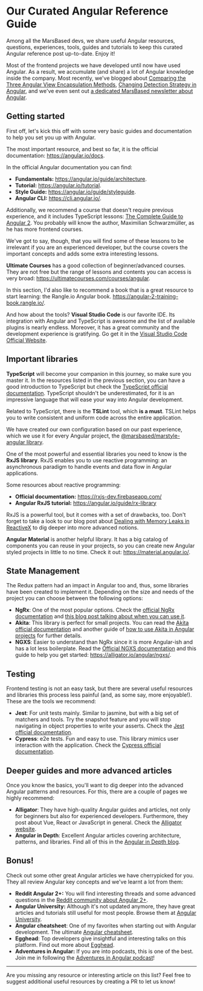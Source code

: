 # Our Curated Angular Reference Guide

Among all the MarsBased devs, we share useful Angular resources, questions, experiences, tools, guides and tutorials to keep this curated Angular reference post up-to-date. Enjoy it!

Most of the frontend projects we have developed until now have used Angular. As a result, we accumulate (and share) a lot of Angular knowledge inside the company. Most recently, we've blogged about <a href="https://marsbased.com/blog/2019/06/17/angular-view-encapsulation/" title="Comparing the Three Angular View Encapsulation Methods" target="_blank">Comparing the Three Angular View Encapsulation Methods</a>, <a href="https://marsbased.com/blog/2019/05/13/change-detection-strategy-angular/" title="Changing Detection Strategy in Angular" target="_blank">Changing Detection Strategy in Angular</a>, and we've even sent out <a href="https://mailchi.mp/1eb143713cff/welcome-to-the-marsbased-newsletter-2415953" title="MarsBased newsletter" target="_blank">a dedicated MarsBased newsletter about Angular</a>.

## Getting started

First off, let's kick this off with some very basic guides and documentation to help you set you up with Angular.

The most important resource, and best so far, it is the official documentation: <a href="https://angular.io/docs" title="Official Angular Documentation" target="_blank">https://angular.io/docs</a>.

In the official Angular documentation you can find:

* __Fundamentals:__ <a href="https://angular.io/guide/architecture" title="Official Angular Documentation" target="_blank">https://angular.io/guide/architecture</a>.
* __Tutorial:__ <a href="https://angular.io/tutorial" title="Official Angular Documentation" target="_blank">https://angular.io/tutorial</a>.
* __Style Guide:__ <a href="https://angular.io/guide/styleguide" title="Official Angular Documentation" target="_blank">https://angular.io/guide/styleguide</a>.
* __Angular CLI:__ <a href="https://cli.angular.io/" title="Official Angular Documentation" target="_blank">https://cli.angular.io/</a>.

Additionally, we recommend a course that doesn't require previous experience, and it includes TypeScript lessons: <a href="https://www.udemy.com/the-complete-guide-to-angular-2/" title="The Complete Guide to Angular 2" target="_blank">The Complete Guide to Angular 2</a>. You probably will know the author, Maximilian Schwarzmüller, as he has more frontend courses.

We've got to say, though, that you will find some of these lessons to be irrelevant if you are an experienced developer, but the course covers the important concepts and adds some extra interesting lessons.

__Ultimate Courses__ has a good collection of beginner/advanced courses. They are not free but the range of lessons and contents you can access is very broad: <a href="https://ultimatecourses.com/courses/angular" title="Ultimate Courses Angular" target="_blank">https://ultimatecourses.com/courses/angular</a>.

In this section, I'd also like to recommend a book that is a great resource to start learning: the Rangle.io Angular book. <a href="https://angular-2-training-book.rangle.io/" title="Rangle.io Angular book" target="_blank">https://angular-2-training-book.rangle.io/</a>.

And how about the tools? __Visual Studio Code__ is our favorite IDE. Its integration with Angular and TypeScript is awesome and the list of available plugins is nearly endless. Moreover, it has a great community and the development experience is gratifying. Go get it in the <a href="https://code.visualstudio.com/" title="Visual Studio Code Official Website" target="_blank">Visual Studio Code Official Website</a>.

## Important libraries

__TypeScript__ will become your companion in this journey, so make sure you master it. In the resources listed in the previous section, you can have a good introduction to TypeScript but check the <a href="https://www.typescriptlang.org/docs/home.html" title="TypeScript official documentation" target="_blank">TypeScript official documentation</a>. TypeScript shouldn't be underestimated, for it is an impressive language that will ease your way into Angular development.

Related to TypeScript, there is the __TSLint__ tool, which __is a must__. TSLint helps you to write consistent and uniform code across the entire application.

We have created our own configuration based on our past experience, which we use it for every Angular project, the <a href="https://www.npmjs.com/package/@marsbased/marstyle-angular" title="Marstyle Angular Library for TSLint" target="_blank">@marsbased/marstyle-angular library</a>.

One of the most powerful and essential libraries you need to know is the __RxJS library__. RxJS enables you to use reactive programming: an asynchronous paradigm to handle events and data flow in Angular applications.

Some resources about reactive programming:

* __Official documentation:__ <a href="https://rxjs-dev.firebaseapp.com/" title="RxJS documentation" target="_blank">https://rxjs-dev.firebaseapp.com/</a>
* __Angular RxJS tutorial:__ <a href="https://angular.io/guide/rx-library" title="Angular RxJS tutorial" target="_blank">https://angular.io/guide/rx-library</a>

RxJS is a powerful tool, but it comes with a set of drawbacks, too. Don't forget to take a look to our blog post about <a title="Dealing with Memory Leaks in ReactiveX" href="https://marsbased.com/blog/2018/06/18/dealing-with-memory-leaks-reactivex/" target="_blank">Dealing with Memory Leaks in ReactiveX</a> to dig deeper into more advanced notions.

__Angular Material__ is another helpful library. It has a big catalog of components you can reuse in your projects, so you can create new Angular styled projects in little to no time. Check it out: <a href="https://material.angular.io/" title="Angular Material" target="_blank">https://material.angular.io/</a>.

## State Management

The Redux pattern had an impact in Angular too and, thus, some libraries have been created to implement it. Depending on the size and needs of the project you can choose between the following options:

* __NgRx__: One of the most popular options. Check the <a href="https://ngrx.io/" title="NgRx official documentation" target="_blank">official NgRx documentation</a> and <a href="https://blog.angular-university.io/angular-2-redux-ngrx-rxjs/" title="Angular 2 Redux NgRx RxJS" target="_blank">this blog post talking about when you can use it</a>.
* __Akita__: This library is perfect for small projects. You can read the <a href="https://github.com/datorama/akita" title="Akita official documentation" target="_blank">Akita official documentation</a> and another guide of <a href="https://blog.angularindepth.com/state-management-in-angular-using-akita-82f117d282dd" title="How to use Akita" target="_blank">how to use Akita in Angular projects</a> for further details.
* __NGXS__: Easier to understand than NgRx since it is more Angular-ish and has a lot less boilerplate. Read the <a href="https://ngxs.gitbook.io/ngxs/" title="Official NGXS documentation" target="_blank">Official NGXS documentation</a> and this guide to help you get started: <a href="https://alligator.io/angular/ngxs/" title="How to get started with NGXS" target="_blank">https://alligator.io/angular/ngxs/</a>.

## Testing

Frontend testing is not an easy task, but there are several useful resources and libraries this process less painful (and, as some say, more enjoyable!). These are the tools we recommend:

* __Jest__: For unit tests mainly. Similar to jasmine, but with a big set of matchers and tools. Try the snapshot feature and you will stop navigating in object properties to write your asserts. Check the <a href="https://jestjs.io/" title="Jest official documentation" target="_blank">Jest official documentation</a>.
* __Cypress__: e2e tests. Fun and easy to use. This library mimics user interaction with the application. Check the <a href="https://www.cypress.io/" title="Cypress official documentation" target="_blank">Cypress official documentation</a>.

## Deeper guides and more advanced articles

Once you know the basics, you'll want to dig deeper into the advanced Angular patterns and resources. For this, there are a couple of pages we highly recommend:

* __Alligator__: They have high-quality Angular guides and articles, not only for beginners but also for experienced developers. Furthermore, they post about Vue, React or JavaScript in general. Check the <a href="https://alligator.io/angular/" title="Alligator website" target="_blank">Alligator website</a>.
* __Angular in Depth__: Excellent Angular articles covering architecture, patterns, and libraries. Find all of this in the <a href="https://blog.angularindepth.com/" title="Angular in Depth blog" target="_blank">Angular in Depth blog</a>.

## Bonus!

Check out some other great Angular articles we have cherrypicked for you. They all review Angular key concepts and we've learnt a lot from them:

* __Reddit Angular 2+:__ You will find interesting threads and some advanced questions in the <a href="https://www.reddit.com/r/Angular2/" title="Reddit Angular 2" target="_blank">Reddit community about Angular 2+</a>.
* __Angular University:__ Although it's not updated anymore, they have great articles and tutorials still useful for most people. Browse them at <a href="https://blog.angular-university.io" title="Angular University" target="_blank">Angular University</a>.
* __Angular cheatsheet__: One of my favorites when starting out with Angular development. The ultimate <a href="https://angular.io/guide/cheatsheet" title="Angular cheatsheet" target="_blank">Angular cheatsheet</a>.
* __Egghead__: Top developers give insightful and interesting talks on this platform. Find out more about <a href="https://egghead.io/courses/for/angular" title="Egghead" target="_blank">Egghead</a>.
* __Adventures in Angular:__ If you are into podcasts, this is one of the best. Join me in following the <a href="https://devchat.tv/adv-in-angular/" title="Adventures in Angular podcast" target="_blank">Adventures in Angular podcast</a>!

<hr>

Are you missing any resource or interesting article on this list? Feel free to suggest additional useful resources by creating a PR to let us know!
